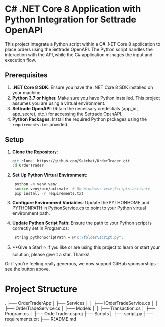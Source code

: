 # C# .NET Core 8 Application with Python Integration for Settrade OpenAPI

This project integrate a Python script within a C# .NET Core 8 application to place orders using the Settrade OpenAPI. The Python script handles the interaction with the API, while the C# application manages the input and execution flow.

## Prerequisites

1. **.NET Core 8 SDK**: Ensure you have the .NET Core 8 SDK installed on your machine.
2. **Python 3.7 or higher**: Make sure you have Python installed. This project assumes you are using a virtual environment.
3. **Settrade OpenAPI**: Obtain the necessary credentials (app_id, app_secret, etc.) for accessing the Settrade OpenAPI.
4. **Python Packages**: Install the required Python packages using the `requirements.txt` provided.

## Setup

1. **Clone the Repository**:
   ```bash
   git clone  https://github.com/Sakchai/OrderTrader.git
   cd OrderTrader

2. **Set Up Python Virtual Environment**:
   ```bash
    python -m venv venv
    source venv/bin/activate  # On Windows: venv\Scripts\activate
    pip install -r requirements.txt

3. **Configure Environment Variables**:
    Update the PYTHONHOME and PYTHONPATH in PythonService.cs to point to your Python virtual environment path.

4. **Update Python Script Path**:
    Ensure the path to your Python script is correctly set in Program.cs:    
   ```bash
    string pythonScriptPath = @"c:\folder\script.py";

5. **Give a Star! :star:
If you like or are using this project to learn or start your solution, please give it a star. Thanks!

Or if you're feeling really generous, we now support GitHub sponsorships - see the button above.

# Project Structure    

.
├── OrderTraderApp
│   ├── Services
│   │   ├── IOrderTradeService.cs
│   │   ├── OrderTradeService.cs
│   ├── Models
│   │   ├── Transaction.cs
│   ├── Program.cs
│   ├── OrderTrader.csproj
├── Scripts
│   ├── script.py
├── requirements.txt
├── README.md
